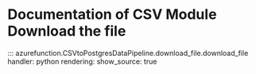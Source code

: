 # Documentation of CSV Module Download the file

::: azurefunction.CSVtoPostgresDataPipeline.download_file.download_file
    handler: python
    rendering:
      show_source: true

